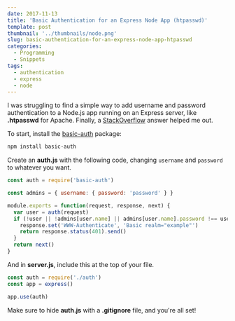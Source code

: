 ```yaml
---
date: 2017-11-13
title: 'Basic Authentication for an Express Node App (htpasswd)'
template: post
thumbnail: '../thumbnails/node.png'
slug: basic-authentication-for-an-express-node-app-htpasswd
categories:
  - Programming
  - Snippets
tags:
  - authentication
  - express
  - node
---
```


I was struggling to find a simple way to add username and password authentication to a Node.js app running on an Express server, like **.htpasswd** for Apache. Finally, a [StackOverflow](https://stackoverflow.com/questions/23616371/basic-http-authentication-with-node-and-express-4) answer helped me out.

To start, install the [basic-auth](https://www.npmjs.com/package/basic-auth) package:

```bash
npm install basic-auth
```

Create an **auth.js** with the following code, changing `username` and `password` to whatever you want.

```js
const auth = require('basic-auth')

const admins = { username: { password: 'password' } }

module.exports = function(request, response, next) {
  var user = auth(request)
  if (!user || !admins[user.name] || admins[user.name].password !== user.pass) {
    response.set('WWW-Authenticate', 'Basic realm="example"')
    return response.status(401).send()
  }
  return next()
}
```

And in **server.js**, include this at the top of your file.

```js
const auth = require('./auth')
const app = express()

app.use(auth)
```

Make sure to hide **auth.js** with a **.gitignore** file, and you're all set!
